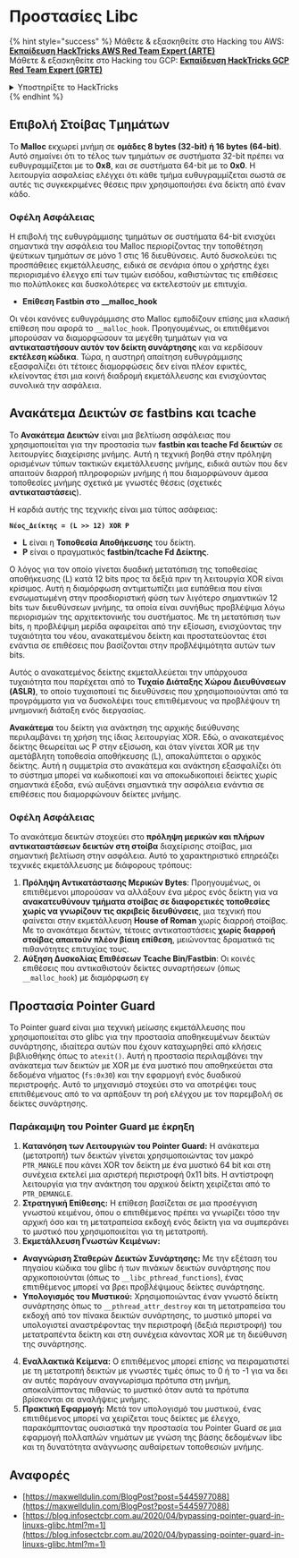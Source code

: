 # Προστασίες Libc

{% hint style="success" %}
Μάθετε & εξασκηθείτε στο Hacking του AWS:<img src="/.gitbook/assets/arte.png" alt="" data-size="line">[**Εκπαίδευση HackTricks AWS Red Team Expert (ARTE)**](https://training.hacktricks.xyz/courses/arte)<img src="/.gitbook/assets/arte.png" alt="" data-size="line">\
Μάθετε & εξασκηθείτε στο Hacking του GCP: <img src="/.gitbook/assets/grte.png" alt="" data-size="line">[**Εκπαίδευση HackTricks GCP Red Team Expert (GRTE)**<img src="/.gitbook/assets/grte.png" alt="" data-size="line">](https://training.hacktricks.xyz/courses/grte)

<details>

<summary>Υποστηρίξτε το HackTricks</summary>

* Ελέγξτε τα [**σχέδια συνδρομής**](https://github.com/sponsors/carlospolop)!
* **Εγγραφείτε** στην 💬 [**ομάδα Discord**](https://discord.gg/hRep4RUj7f) ή στην [**ομάδα telegram**](https://t.me/peass) ή **ακολουθήστε** μας στο **Twitter** 🐦 [**@hacktricks\_live**](https://twitter.com/hacktricks\_live)**.**
* **Κοινοποιήστε κόλπα hacking υποβάλλοντας PRs** στα αποθετήρια [**HackTricks**](https://github.com/carlospolop/hacktricks) και [**HackTricks Cloud**](https://github.com/carlospolop/hacktricks-cloud).

</details>
{% endhint %}

## Επιβολή Στοίβας Τμημάτων

Το **Malloc** εκχωρεί μνήμη σε **ομάδες 8 bytes (32-bit) ή 16 bytes (64-bit)**. Αυτό σημαίνει ότι το τέλος των τμημάτων σε συστήματα 32-bit πρέπει να ευθυγραμμίζεται με το **0x8**, και σε συστήματα 64-bit με το **0x0**. Η λειτουργία ασφαλείας ελέγχει ότι κάθε τμήμα ευθυγραμμίζεται σωστά σε αυτές τις συγκεκριμένες θέσεις πριν χρησιμοποιήσει ένα δείκτη από έναν κάδο.

### Οφέλη Ασφάλειας

Η επιβολή της ευθυγράμμισης τμημάτων σε συστήματα 64-bit ενισχύει σημαντικά την ασφάλεια του Malloc περιορίζοντας την τοποθέτηση ψεύτικων τμημάτων σε μόνο 1 στις 16 διευθύνσεις. Αυτό δυσκολεύει τις προσπάθειες εκμετάλλευσης, ειδικά σε σενάρια όπου ο χρήστης έχει περιορισμένο έλεγχο επί των τιμών εισόδου, καθιστώντας τις επιθέσεις πιο πολύπλοκες και δυσκολότερες να εκτελεστούν με επιτυχία.

* **Επίθεση Fastbin στο \_\_malloc\_hook**

Οι νέοι κανόνες ευθυγράμμισης στο Malloc εμποδίζουν επίσης μια κλασική επίθεση που αφορά το `__malloc_hook`. Προηγουμένως, οι επιτιθέμενοι μπορούσαν να διαμορφώσουν τα μεγέθη τμημάτων για να **αντικαταστήσουν αυτόν τον δείκτη συνάρτησης** και να κερδίσουν **εκτέλεση κώδικα**. Τώρα, η αυστηρή απαίτηση ευθυγράμμισης εξασφαλίζει ότι τέτοιες διαμορφώσεις δεν είναι πλέον εφικτές, κλείνοντας έτσι μια κοινή διαδρομή εκμετάλλευσης και ενισχύοντας συνολικά την ασφάλεια.

## Ανακάτεμα Δεικτών σε fastbins και tcache

Το **Ανακάτεμα Δεικτών** είναι μια βελτίωση ασφάλειας που χρησιμοποιείται για την προστασία των **fastbin και tcache Fd δεικτών** σε λειτουργίες διαχείρισης μνήμης. Αυτή η τεχνική βοηθά στην πρόληψη ορισμένων τύπων τακτικών εκμετάλλευσης μνήμης, ειδικά αυτών που δεν απαιτούν διαρροή πληροφοριών μνήμης ή που διαμορφώνουν άμεσα τοποθεσίες μνήμης σχετικά με γνωστές θέσεις (σχετικές **αντικαταστάσεις**).

Η καρδιά αυτής της τεχνικής είναι μια τύπος ασάφειας:

**`Νέος_Δείκτης = (L >> 12) XOR P`**

* **L** είναι η **Τοποθεσία Αποθήκευσης** του δείκτη.
* **P** είναι ο πραγματικός **fastbin/tcache Fd Δείκτης**.

Ο λόγος για τον οποίο γίνεται δυαδική μετατόπιση της τοποθεσίας αποθήκευσης (L) κατά 12 bits προς τα δεξιά πριν τη λειτουργία XOR είναι κρίσιμος. Αυτή η διαμόρφωση αντιμετωπίζει μια ευπάθεια που είναι ενσωματωμένη στην προσδιοριστική φύση των λιγότερο σημαντικών 12 bits των διευθύνσεων μνήμης, τα οποία είναι συνήθως προβλέψιμα λόγω περιορισμών της αρχιτεκτονικής του συστήματος. Με τη μετατόπιση των bits, η προβλέψιμη μερίδα αφαιρείται από την εξίσωση, ενισχύοντας την τυχαιότητα του νέου, ανακατεμένου δείκτη και προστατεύοντας έτσι ενάντια σε επιθέσεις που βασίζονται στην προβλέψιμότητα αυτών των bits.

Αυτός ο ανακατεμένος δείκτης εκμεταλλεύεται την υπάρχουσα τυχαιότητα που παρέχεται από το **Τυχαίο Διάταξης Χώρου Διευθύνσεων (ASLR)**, το οποίο τυχαιοποιεί τις διευθύνσεις που χρησιμοποιούνται από τα προγράμματα για να δυσκολέψει τους επιτιθέμενους να προβλέψουν τη μνημονική διάταξη ενός διεργασίας.

**Ανακάτεμα** του δείκτη για ανάκτηση της αρχικής διεύθυνσης περιλαμβάνει τη χρήση της ίδιας λειτουργίας XOR. Εδώ, ο ανακατεμένος δείκτης θεωρείται ως P στην εξίσωση, και όταν γίνεται XOR με την αμετάβλητη τοποθεσία αποθήκευσης (L), αποκαλύπτεται ο αρχικός δείκτης. Αυτή η συμμετρία στο ανακάτεμα και ανάκτηση εξασφαλίζει ότι το σύστημα μπορεί να κωδικοποιεί και να αποκωδικοποιεί δείκτες χωρίς σημαντικά έξοδα, ενώ αυξάνει σημαντικά την ασφάλεια ενάντια σε επιθέσεις που διαμορφώνουν δείκτες μνήμης.

### Οφέλη Ασφάλειας

Το ανακάτεμα δεικτών στοχεύει στο **πρόληψη μερικών και πλήρων αντικαταστάσεων δεικτών στη στοίβα** διαχείρισης στοίβας, μια σημαντική βελτίωση στην ασφάλεια. Αυτό το χαρακτηριστικό επηρεάζει τεχνικές εκμετάλλευσης με διάφορους τρόπους:

1. **Πρόληψη Αντικατάστασης Μερικών Bytes**: Προηγουμένως, οι επιτιθέμενοι μπορούσαν να αλλάξουν ένα μέρος ενός δείκτη για να **ανακατευθύνουν τμήματα στοίβας σε διαφορετικές τοποθεσίες χωρίς να γνωρίζουν τις ακριβείς διευθύνσεις**, μια τεχνική που φαίνεται στην εκμετάλλευση **House of Roman** χωρίς διαρροή στοίβας. Με το ανακάτεμα δεικτών, τέτοιες αντικαταστάσεις **χωρίς διαρροή στοίβας απαιτούν πλέον βίαιη επίθεση**, μειώνοντας δραματικά τις πιθανότητες επιτυχίας τους.
2. **Αύξηση Δυσκολίας Επιθέσεων Tcache Bin/Fastbin**: Οι κοινές επιθέσεις που αντικαθιστούν δείκτες συναρτήσεων (όπως `__malloc_hook`) με διαμόρφωση εγ
## Προστασία Pointer Guard

Το Pointer guard είναι μια τεχνική μείωσης εκμετάλλευσης που χρησιμοποιείται στο glibc για την προστασία αποθηκευμένων δεικτών συνάρτησης, ιδιαίτερα αυτών που έχουν καταχωρηθεί από κλήσεις βιβλιοθήκης όπως το `atexit()`. Αυτή η προστασία περιλαμβάνει την ανάκατεμα των δεικτών με XOR με ένα μυστικό που αποθηκεύεται στα δεδομένα νήματος (`fs:0x30`) και την εφαρμογή ενός δυαδικού περιστροφής. Αυτό το μηχανισμό στοχεύει στο να αποτρέψει τους επιτιθέμενους από το να αρπάξουν τη ροή ελέγχου με τον παρεμβολή σε δείκτες συνάρτησης.

### **Παράκαμψη του Pointer Guard με έκρηξη**

1. **Κατανόηση των Λειτουργιών του Pointer Guard:** Η ανάκατεμα (μετατροπή) των δεικτών γίνεται χρησιμοποιώντας τον μακρό `PTR_MANGLE` που κάνει XOR τον δείκτη με ένα μυστικό 64 bit και στη συνέχεια εκτελεί μια αριστερή περιστροφή 0x11 bits. Η αντίστροφη λειτουργία για την ανάκτηση του αρχικού δείκτη χειρίζεται από το `PTR_DEMANGLE`.
2. **Στρατηγική Επίθεσης:** Η επίθεση βασίζεται σε μια προσέγγιση γνωστού κειμένου, όπου ο επιτιθέμενος πρέπει να γνωρίζει τόσο την αρχική όσο και τη μετατραπείσα εκδοχή ενός δείκτη για να συμπεράνει το μυστικό που χρησιμοποιείται για τη μετατροπή.
3. **Εκμετάλλευση Γνωστών Κειμένων:**
* **Αναγνώριση Σταθερών Δεικτών Συνάρτησης:** Με την εξέταση του πηγαίου κώδικα του glibc ή των πινάκων δεικτών συνάρτησης που αρχικοποιούνται (όπως το `__libc_pthread_functions`), ένας επιτιθέμενος μπορεί να βρει προβλέψιμους δείκτες συνάρτησης.
* **Υπολογισμός του Μυστικού:** Χρησιμοποιώντας έναν γνωστό δείκτη συνάρτησης όπως το `__pthread_attr_destroy` και τη μετατραπείσα του εκδοχή από τον πίνακα δεικτών συνάρτησης, το μυστικό μπορεί να υπολογιστεί αναστρέφοντας την περιστροφή (δεξιά περιστροφή) του μετατραπέντα δείκτη και στη συνέχεια κάνοντας XOR με τη διεύθυνση της συνάρτησης.
4. **Εναλλακτικά Κείμενα:** Ο επιτιθέμενος μπορεί επίσης να πειραματιστεί με τη μετατροπή δεικτών με γνωστές τιμές όπως το 0 ή το -1 για να δει αν αυτές παράγουν αναγνωρίσιμα πρότυπα στη μνήμη, αποκαλύπτοντας πιθανώς το μυστικό όταν αυτά τα πρότυπα βρίσκονται σε αναλήψεις μνήμης.
5. **Πρακτική Εφαρμογή:** Μετά τον υπολογισμό του μυστικού, ένας επιτιθέμενος μπορεί να χειρίζεται τους δείκτες με έλεγχο, παρακάμπτοντας ουσιαστικά την προστασία του Pointer Guard σε μια εφαρμογή πολλαπλών νημάτων με γνώση της βάσης δεδομένων libc και τη δυνατότητα ανάγνωσης αυθαίρετων τοποθεσιών μνήμης.

## Αναφορές

* [https://maxwelldulin.com/BlogPost?post=5445977088](https://maxwelldulin.com/BlogPost?post=5445977088)
* [https://blog.infosectcbr.com.au/2020/04/bypassing-pointer-guard-in-linuxs-glibc.html?m=1](https://blog.infosectcbr.com.au/2020/04/bypassing-pointer-guard-in-linuxs-glibc.html?m=1)
